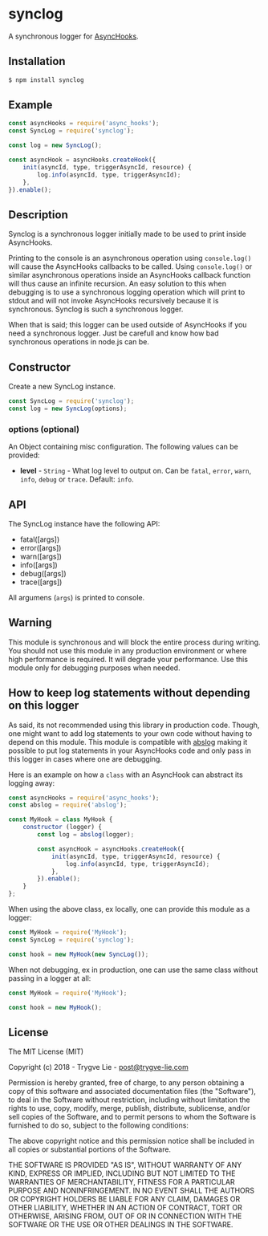 # synclog

A synchronous logger for [AsyncHooks](https://nodejs.org/api/async_hooks.html).

## Installation

```bash
$ npm install synclog
```

## Example

```js
const asyncHooks = require('async_hooks');
const SyncLog = require('synclog');

const log = new SyncLog();

const asyncHook = asyncHooks.createHook({
    init(asyncId, type, triggerAsyncId, resource) {
        log.info(asyncId, type, triggerAsyncId);
    },
}).enable();
```

## Description

Synclog is a synchronous logger initially made to be used to print inside AsyncHooks.

Printing to the console is an asynchronous operation using `console.log()` will cause
the AsyncHooks callbacks to be called. Using `console.log()` or similar asynchronous
operations inside an AsyncHooks callback function will thus cause an infinite recursion.
An easy solution to this when debugging is to use a synchronous logging operation which
will print to stdout and will not invoke AsyncHooks recursively because it is synchronous.
Synclog is such a synchronous logger.

When that is said; this logger can be used outside of AsyncHooks if you need a synchronous
logger. Just be carefull and know how bad synchronous operations in node.js can be.

## Constructor

Create a new SyncLog instance.

```js
const SyncLog = require('synclog');
const log = new SyncLog(options);
```

### options (optional)

An Object containing misc configuration. The following values can be provided:

 * **level** - `String` - What log level to output on. Can be `fatal`, `error`, `warn`, `info`, `debug` or `trace`. Default: `info`.

## API

The SyncLog instance have the following API:

 * fatal([args])
 * error([args])
 * warn([args])
 * info([args])
 * debug([args])
 * trace([args])

All argumens (`args`) is printed to console.

## Warning

This module is synchronous and will block the entire process during writing. You should
not use this module in any production environment or where high performance is required.
It will degrade your performance. Use this module only for debugging purposes when
needed.

## How to keep log statements without depending on this logger

As said, its not recommended using this library in production code. Though, one might
want to add log statements to your own code without having to depend on this module.
This module is compatible with [abslog](https://github.com/trygve-lie/abslog) making
it possible to put log statements in your AsyncHooks code and only pass in this logger
in cases where one are debugging.

Here is an example on how a `class` with an AsyncHook can abstract its logging away:

```js
const asyncHooks = require('async_hooks');
const abslog = require('abslog');

const MyHook = class MyHook {
    constructor (logger) {
        const log = abslog(logger);

        const asyncHook = asyncHooks.createHook({
            init(asyncId, type, triggerAsyncId, resource) {
                log.info(asyncId, type, triggerAsyncId);
            },
        }).enable();
    }
};
```

When using the above class, ex locally, one can provide this module as a logger:

```js
const MyHook = require('MyHook');
const SyncLog = require('synclog');

const hook = new MyHook(new SyncLog());
```

When not debugging, ex in production, one can use the same class without passing
in a logger at all:

```js
const MyHook = require('MyHook');

const hook = new MyHook();
```

## License

The MIT License (MIT)

Copyright (c) 2018 - Trygve Lie - post@trygve-lie.com

Permission is hereby granted, free of charge, to any person obtaining a copy
of this software and associated documentation files (the "Software"), to deal
in the Software without restriction, including without limitation the rights
to use, copy, modify, merge, publish, distribute, sublicense, and/or sell
copies of the Software, and to permit persons to whom the Software is
furnished to do so, subject to the following conditions:

The above copyright notice and this permission notice shall be included in
all copies or substantial portions of the Software.

THE SOFTWARE IS PROVIDED "AS IS", WITHOUT WARRANTY OF ANY KIND, EXPRESS OR
IMPLIED, INCLUDING BUT NOT LIMITED TO THE WARRANTIES OF MERCHANTABILITY,
FITNESS FOR A PARTICULAR PURPOSE AND NONINFRINGEMENT. IN NO EVENT SHALL THE
AUTHORS OR COPYRIGHT HOLDERS BE LIABLE FOR ANY CLAIM, DAMAGES OR OTHER
LIABILITY, WHETHER IN AN ACTION OF CONTRACT, TORT OR OTHERWISE, ARISING FROM,
OUT OF OR IN CONNECTION WITH THE SOFTWARE OR THE USE OR OTHER DEALINGS IN
THE SOFTWARE.
